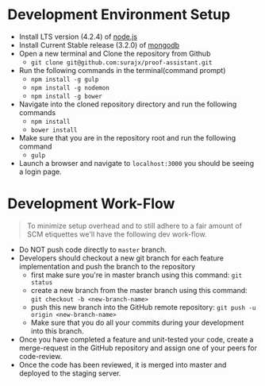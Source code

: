 # Development Environment Setup

* Install LTS version (4.2.4) of [node.js](https://nodejs.org/en/download/)
* Install Current Stable release (3.2.0) of
[mongodb](https://www.mongodb.org/downloads#production)
* Open a new terminal and Clone the repository from Github
  - `git clone git@github.com:surajx/proof-assistant.git`
* Run the following commands in the terminal(command prompt)
  - `npm install -g gulp`
  - `npm install -g nodemon`
  - `npm install -g bower`
* Navigate into the cloned repository directory and run the following commands
  - `npm install`
  - `bower install`
* Make sure that you are in the repository root and run the following command
  - `gulp`
* Launch a browser and navigate to `localhost:3000` you should be
seeing a login page.

# Development Work-Flow

> To minimize setup overhead and to still adhere to a fair amount of SCM
etiquettes we'll have the following dev work-flow.

* Do NOT push code directly to `master` branch.
* Developers should checkout a new git branch for each feature implementation
and push the branch to the repository
  - first make sure you're in master branch using this command: `git status`
  - create a new branch from the master branch using this command:
  `git checkout -b <new-branch-name>`
  - push this new branch into the GitHub remote repository:
  `git push -u origin <new-branch-name>`
  - Make sure that you do all your commits during your development
  into this branch.
* Once you have completed a feature and unit-tested your code, create a
merge-request in the GitHub repository and assign one of your 
peers for code-review.
* Once the code has been reviewed, it is merged into master and
deployed to the staging server.
